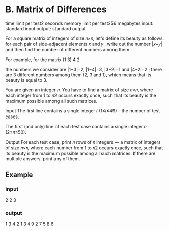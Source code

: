# B. Matrix of Differences
time limit per test2 seconds
memory limit per test256 megabytes
input: standard input
output: standard output


For a square matrix of integers of size 𝑛×𝑛, let's define its beauty as follows: for each pair of side-adjacent elements 𝑥 and 𝑦 , write out the number |𝑥−𝑦| and then find the number of different numbers among them.

For example, for the matrix (1 3)
                             4 2

 the numbers we consider are |1−3|=2, |1−4|=3, |3−2|=1 and |4−2|=2 ; there are 3 different numbers among them (2, 3 and 1), which means that its beauty is equal to 3.

You are given an integer 𝑛. You have to find a matrix of size 𝑛×𝑛, where each integer from 1 to 𝑛2 occurs exactly once, such that its beauty is the maximum possible among all such matrices.

Input
The first line contains a single integer 𝑡 (1≤𝑡≤49) – the number of test cases.

The first (and only) line of each test case contains a single integer 𝑛 (2≤𝑛≤50).

Output
For each test case, print 𝑛 rows of 𝑛 integers — a matrix of integers of size 𝑛×𝑛, where each number from 1 to 𝑛2 occurs exactly once, such that its beauty is the maximum possible among all such matrices. If there are multiple answers, print any of them.

## Example
### input
2
2
3

### output
1 3
4 2
1 3 4
9 2 7
5 8 6